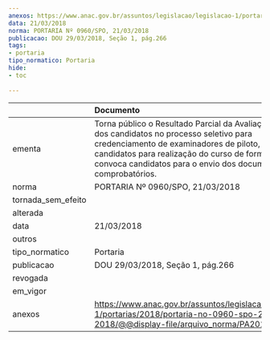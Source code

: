 ```yaml
---
anexos: https://www.anac.gov.br/assuntos/legislacao/legislacao-1/portarias/2018/portaria-no-0960-spo-21-03-2018/@@display-file/arquivo_norma/PA2018-0960.pdf
data: 21/03/2018
norma: PORTARIA Nº 0960/SPO, 21/03/2018
publicacao: DOU 29/03/2018, Seção 1, pág.266
tags:
- portaria
tipo_normatico: Portaria
hide: 
- toc 
 
---
```


|                    | Documento                                                                                                                                                                                                                                                             |
|:-------------------|:----------------------------------------------------------------------------------------------------------------------------------------------------------------------------------------------------------------------------------------------------------------------|
| ementa             | Torna público o Resultado Parcial da Avaliação de Títulos dos candidatos no processo seletivo para credenciamento de examinadores de piloto, convoca candidatos para realização do curso de formação e convoca candidatos para o envio dos documentos comprobatórios. |
| norma              | PORTARIA Nº 0960/SPO, 21/03/2018                                                                                                                                                                                                                                      |
| tornada_sem_efeito |                                                                                                                                                                                                                                                                       |
| alterada           |                                                                                                                                                                                                                                                                       |
| data               | 21/03/2018                                                                                                                                                                                                                                                            |
| outros             |                                                                                                                                                                                                                                                                       |
| tipo_normatico     | Portaria                                                                                                                                                                                                                                                              |
| publicacao         | DOU 29/03/2018, Seção 1, pág.266                                                                                                                                                                                                                                      |
| revogada           |                                                                                                                                                                                                                                                                       |
| em_vigor           |                                                                                                                                                                                                                                                                       |
| anexos             | https://www.anac.gov.br/assuntos/legislacao/legislacao-1/portarias/2018/portaria-no-0960-spo-21-03-2018/@@display-file/arquivo_norma/PA2018-0960.pdf                                                                                                                  |